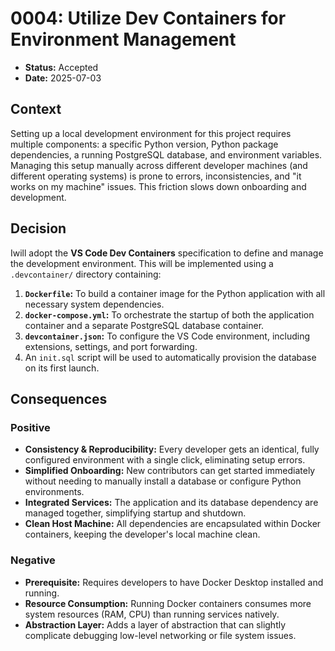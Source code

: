 # 0004: Utilize Dev Containers for Environment Management

* **Status:** Accepted
* **Date:** 2025-07-03

## Context

Setting up a local development environment for this project requires multiple components: a specific Python version, Python package dependencies, a running PostgreSQL database, and environment variables. Managing this setup manually across different developer machines (and different operating systems) is prone to errors, inconsistencies, and "it works on my machine" issues. This friction slows down onboarding and development.

## Decision

Iwill adopt the **VS Code Dev Containers** specification to define and manage the development environment. This will be implemented using a `.devcontainer/` directory containing:

1. **`Dockerfile`:** To build a container image for the Python application with all necessary system dependencies.
2. **`docker-compose.yml`:** To orchestrate the startup of both the application container and a separate PostgreSQL database container.
3. **`devcontainer.json`:** To configure the VS Code environment, including extensions, settings, and port forwarding.
4. An `init.sql` script will be used to automatically provision the database on its first launch.

## Consequences

### Positive

* **Consistency & Reproducibility:** Every developer gets an identical, fully configured environment with a single click, eliminating setup errors.
* **Simplified Onboarding:** New contributors can get started immediately without needing to manually install a database or configure Python environments.
* **Integrated Services:** The application and its database dependency are managed together, simplifying startup and shutdown.
* **Clean Host Machine:** All dependencies are encapsulated within Docker containers, keeping the developer's local machine clean.

### Negative

* **Prerequisite:** Requires developers to have Docker Desktop installed and running.
* **Resource Consumption:** Running Docker containers consumes more system resources (RAM, CPU) than running services natively.
* **Abstraction Layer:** Adds a layer of abstraction that can slightly complicate debugging low-level networking or file system issues.

